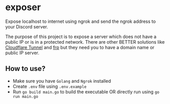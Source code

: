 # exposer
Expose localhost to internet using ngrok and send the ngrok address to your Discord server.

The purpose of this project is to expose a server which does not have a public IP or is in a protected network.
There are other BETTER solutions like [Cloudflare Tunnel](https://developers.cloudflare.com/cloudflare-one/connections/connect-apps/)
and [frp](https://github.com/fatedier/frp) but they need you to have a domain name or public IP server. 

## How to use?
- Make sure you have `Golang` and `Ngrok` installed
- Create `.env` file using `.env.example`
- Run `go build main.go` to build the executable OR directly run using `go run main.go`
